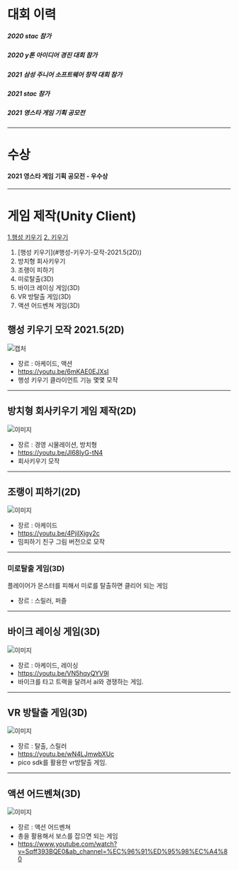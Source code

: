 # 대회 이력   

##### 2020 stac 참가   
##### 2020 y톤 아이디어 경진 대회 참가   
##### 2021 삼성 주니어 소프트웨어 창작 대회 참가   
##### 2021 stac 참가   
##### 2021 영스타 게임 기획 공모전   

---   
   
# 수상  

#### 2021 영스타 게임 기획 공모전 - 우수상   
   
---   
   
# 게임 제작(Unity Client)
[1.행성 키우기](#행성-키우기-모작-2021.5(2D))
[2. 키우기](#방치형-회사키우기-게임-제작(2D))
<ol>
    <li>[행성 키우기](#행성-키우기-모작-2021.5(2D))</li>
    <li>방치형 회사키우기</li>
    <li>조랭이 피하기</li>
    <li>미로탈출(3D)</li>
    <li>바이크 레이싱 게임(3D)</li>
    <li>VR 방탈출 게임(3D)</li>
    <li>액션 어드벤쳐 게임(3D)</li>
   </ol>
    
## 행성 키우기 모작 2021.5(2D)   
![캡처](https://cdn.discordapp.com/attachments/892285347352936470/930485728905932820/unknown.png)
+ 장르 : 아케이드, 액션
+ https://youtu.be/6mKAE0EJXsI
+ 행성 키우기 클라이언트 기능 몇몇 모작

---
    
    
## 방치형 회사키우기 게임 제작(2D) 
![이미지](https://cdn.discordapp.com/attachments/892285347352936470/930487972170702968/unknown.png)
+ 장르 : 경영 시물레이션, 방치형
+ https://youtu.be/JI68IyG-tN4   
+ 회사키우기 모작  
   
---  

   
## 조랭이 피하기(2D)
![이미지](https://cdn.discordapp.com/attachments/892285347352936470/930489210517995590/unknown.png)
+ 장르 : 아케이드
+ https://youtu.be/4PjilXjgy2c   
+ 밈피하기 친구 그림 버전으로 모작   
  
---   
   
   
### 미로탈출 게임(3D) 
플레이어가 몬스터를 피해서 미로를 탈출하면 클리어 되는 게임
+ 장르 : 스릴러, 퍼즐
   
---  

      
## 바이크 레이싱 게임(3D)
![이미지](https://cdn.discordapp.com/attachments/892285347352936470/930491981010960504/unknown.png)
+ 장르 : 아케이드, 레이싱
+ https://youtu.be/VN5hqyQYV9I
+ 바이크를 타고 트랙을 달려서 ai와 경쟁하는 게임.
 
---
   
   
## VR 방탈출 게임(3D)
![이미지](https://cdn.discordapp.com/attachments/892285347352936470/930491453732438066/unknown.png)
+ 장르 : 탈출, 스릴러
+ https://youtu.be/wN4LJmwbXUc
+ pico sdk를 활용한 vr방탈출 게임.
   
---  
   
   
## 액션 어드벤쳐(3D)
![이미지](https://cdn.discordapp.com/attachments/892285347352936470/930490923077492736/unknown.png)
+ 장르 : 액션 어드벤쳐
+ 총을 활용해서 보스를 잡으면 되는 게임
+ https://www.youtube.com/watch?v=Sqff393BQE0&ab_channel=%EC%96%91%ED%95%98%EC%A4%80


